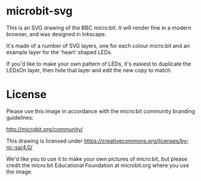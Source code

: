# microbit-svg

This is an SVG drawing of the BBC micro:bit. It will render fine in a modern browser, and was designed in Inkscape.

It's made of a number of SVG layers, one for each colour micro:bit and an example layer for the 'heart' shaped LEDs.

If you'd like to make your own pattern of LEDs, it's easiest to duplicate the LEDsOn layer, then hide that layer and edit the new copy to match.

# License

Please use this image in accordance with the micro:bit community branding guidelines:

http://microbit.org/community/

This drawing is licensed under https://creativecommons.org/licenses/by-nc-sa/4.0/

We'd like you to use it to make your own pictures of micro:bit, but please credit the micro:bit Educational Foundation at microbit.org where you use the image.
